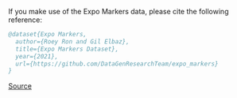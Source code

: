 If you make use of the Expo Markers data, please cite the following reference:

``` bibtex 
@dataset{Expo Markers,
  author={Roey Ron and Gil Elbaz},
  title={Expo Markers Dataset},
  year={2021},
  url={https://github.com/DataGenResearchTeam/expo_markers}
}
```

[Source](https://github.com/DataGenResearchTeam/expo_markers)